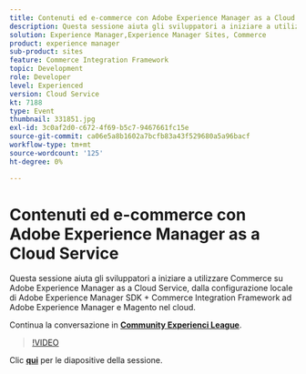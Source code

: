```yaml
---
title: Contenuti ed e-commerce con Adobe Experience Manager as a Cloud Service
description: Questa sessione aiuta gli sviluppatori a iniziare a utilizzare Commerce su Adobe Experience Manager as a Cloud Service, dalla configurazione locale di Adobe Experience Manager SDK + Commerce Integration Framework ad Adobe Experience Manager e Magento nel cloud. Questa sessione è stata distribuita come parte dell’evento Contenuto Adobe Developers Live.
solution: Experience Manager,Experience Manager Sites, Commerce
product: experience manager
sub-product: sites
feature: Commerce Integration Framework
topic: Development
role: Developer
level: Experienced
version: Cloud Service
kt: 7188
type: Event
thumbnail: 331851.jpg
exl-id: 3c0af2d0-c672-4f69-b5c7-9467661fc15e
source-git-commit: ca06e5a8b1602a7bcfb83a43f529680a5a96bacf
workflow-type: tm+mt
source-wordcount: '125'
ht-degree: 0%

---
```


# Contenuti ed e-commerce con Adobe Experience Manager as a Cloud Service

Questa sessione aiuta gli sviluppatori a iniziare a utilizzare Commerce su Adobe Experience Manager as a Cloud Service, dalla configurazione locale di Adobe Experience Manager SDK + Commerce Integration Framework ad Adobe Experience Manager e Magento nel cloud.

Continua la conversazione in **[Community Experienci League](http://adobe.ly/36Yd3v6)**.

>[!VIDEO](https://video.tv.adobe.com/v/331851/?quality=12&learn=on&hidetitle=true)

Clic **[qui](/help/adobe-developers-live/assets/content-commerce.pdf)** per le diapositive della sessione.
